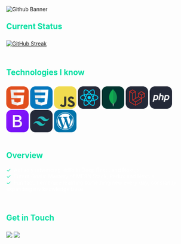 ![Github Banner](https://user-images.githubusercontent.com/91025640/161419212-1f01d300-ace8-4a7e-a87c-06712c38ab38.jpg)

<h2 style="margin: 25px 0px;color:#00dfa2;">Current Status</h2>

[![GitHub Streak](https://github-readme-streak-stats.herokuapp.com?user=devsrsihab&background=45%2C1E000B%2C000000&ring=00DFA2&border=0079FF&fire=00DFA2&currStreakNum=00DFA2&currStreakLabel=00DFA2&dates=DFF6FF&sideNums=0079FF&sideLabels=0079FF)](https://git.io/streak-stats)

  <br />

<h2 style="margin: 25px 0px;color:#00dfa2;">Technologies I know</h2>

<div  >

<img src="https://raw.githubusercontent.com/tandpfun/skill-icons/main/icons/HTML.svg" height="60" width="60">
<img src="https://raw.githubusercontent.com/tandpfun/skill-icons/main/icons/CSS.svg" height="60" width="60">
<img src="https://raw.githubusercontent.com/tandpfun/skill-icons/main/icons/JavaScript.svg" height="60" width="60">
<img src="https://raw.githubusercontent.com/tandpfun/skill-icons/main/icons/React-Dark.svg" height="60" width="60">
<img src="https://raw.githubusercontent.com/tandpfun/skill-icons/main/icons/MongoDB.svg" height="60" width="60">

<img src="https://raw.githubusercontent.com/tandpfun/skill-icons/main/icons/Laravel-Dark.svg" height="60" width="60">
<img src="https://raw.githubusercontent.com/tandpfun/skill-icons/main/icons/PHP-Dark.svg" height="60" width="60">
<img src="https://raw.githubusercontent.com/tandpfun/skill-icons/main/icons/Bootstrap.svg" height="60" width="60">
<img src="https://raw.githubusercontent.com/tandpfun/skill-icons/main/icons/TailwindCSS-Dark.svg" height="60" width="60">
<img src="https://raw.githubusercontent.com/tandpfun/skill-icons/main/icons/Wordpress.svg" height="60" width="60">

</div>

<br >

<div style="color: white;">
  <style>
    ul {
      list-style-type: none;
      padding-left: 0;
    }
    li::before {
      content: '\2713'; /* Checkmark Unicode */
      color: #00dfa2; /* Same as your color scheme */
      margin-right: 8px;
    }
  </style>
  
  <h2 style="color:#00dfa2" >Overview</h2>
  <ul>
    <li>Actively advancing skills in Deep React and Next.js</li>
    <li>Future Goals: Mastery of MERN Stack, Redux and Next.js</li>
    <li>Fun fact: I embrace learning something new every day, constantly expanding my knowledge base!</li>
  </ul>
</div>

<br/>

<h2 style="margin: 25px 0px;color:#00dfa2;"> Get in Touch</h2>

[<img src="https://img.shields.io/badge/linkedin-%230077B5.svg?&style=for-the-badge&logo=linkedin&logoColor=white">](https://www.linkedin.com/in/devsrsihab/)
[<img src="https://img.shields.io/badge/facebook-%231877F2.svg?&style=for-the-badge&logo=facebook&logoColor=white">](https://www.facebook.com/devsrsihab)

  <br />
